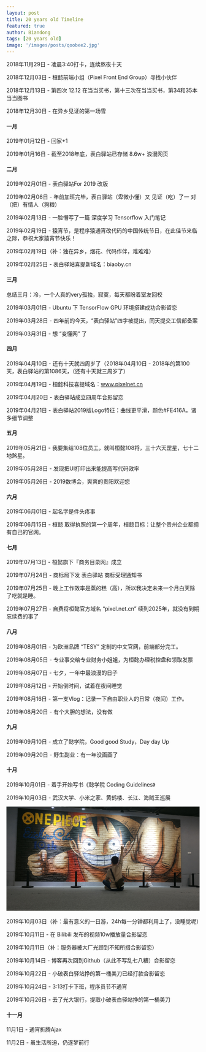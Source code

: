 ```yaml
---
layout: post
title: 20 years old Timeline
featured: true
author: Biandong
tags: [20 years old]
image: '/images/posts/qoobee2.jpg'
---
```


2018年11月29日 - 凌晨3:40打卡，连续熬夜十天

2018年12月03日 - 桓懿前端小组（Pixel Front End Group）寻找小伙伴

2018年12月13日 - 第四次 12.12 在当当买书，第十三次在当当买书，第34和35本当当图书

2018年12月30日 - 在异乡见证的第一场雪

#### 一月

2019年01月12日 - 回家+1

2019年01月16日 - 截至2018年底，表白驿站已存储 8.6w+ 浪漫网页

#### 二月

2019年02月01日 - 表白驿站For 2019 改版

2019年02月06日 - 年前加班完毕，表白驿站（卑微小懂）又 见证（吃）了一 对（把）有情人（狗粮）

2019年02月13日 - 一脸懵写了一篇 深度学习 Tensorflow 入门笔记

2019年02月19日 - 猿宵节，是程序猿通宵改代码的中国传统节日，在此佳节来临之际，恭祝大家猿宵节快乐！

2019年02月19日（补：独在异乡，烟花、代码作伴，难难难）

2019年02月25日 - 表白驿站喜提新域名：biaoby.cn

#### 三月

总结三月：冷，一个人真的very孤独，寂寞，每天都盼着室友回校

2019年03月01日 - Ubuntu 下 TensorFlow GPU 环境搭建成功合影留恋

2019年03月28日 - 四年前的今天，“表白驿站”四字被提出，同天提交工信部备案

2019年03月31日 - 想 “变懂网” 了

#### 四月

2019年04月10日 - 还有十天就四周岁了（2018年04月10日 - 2018年的第100天，表白驿站的第1086天，（还有十天就三周岁了）

2019年04月19日 - 桓懿科技喜提域名：www.pixelnet.cn

2019年04月20日 - 表白驿站成立四周年合影留恋

2019年04月21日 - 表白驿站2019版Logo特征：曲线更平滑，颜色#FE416A，诸多细节调整

#### 五月

2019年05月21日 - 我要集结108位员工，就叫桓懿108将，三十六天罡星，七十二地煞星。

2019年05月28日 - 发现把UI打印出来能提高写代码效率

2019年05月26日 - 2019数博会，爽爽的贵阳欢迎您

#### 六月

2019年06月01日 - 起名字是件头疼事

2019年06月15日 - 桓懿 取得执照的第一个周年，桓懿目标：让整个贵州企业都拥有自己的官网。

#### 七月

2019年07月13日 - 桓懿旗下『商务目录网』成立

2019年07月24日 - 商标局下发 表白驿站 商标受理通知书

2019年07月25日 - 晚上工作效率是蒸的糕（高），所以我决定未来一个月白天除了吃就是睡。

2019年07月27日 - 自费将桓懿官方域名 “pixel.net.cn” 续到2025年，就没有到期忘续费的事了

#### 八月

2019年08月01日 - 为欧洲品牌 “TESY” 定制的中文官网，前端部分完工。

2019年08月05日 - 专业事交给专业财务小姐姐，为桓懿办理税控盘和领取发票

2019年08月07日 - 七夕，一年中最浪漫的日子

2019年08月12日 - 开始倒时间，试着在夜间睡觉

2019年08月16日 - 第一支Vlog：记录一下自由职业人的日常（夜间）工作。

2019年08月20日 - 有个大胆的想法，没有做

#### 九月

2019年09月10日 - 成立了懿学院，Good good Study，Day day Up

2019年09月20日 - 野生副业：有一年没画画了

#### 十月

2019年10月01日 - 着手开始写书《懿学院 Coding Guidelines》

2019年10月03日 - 武汉大学、小米之家、黄鹤楼、长江、海贼王巡展

![IMG_20191003_154017](/images/posts/IMG_20191003_154017.jpg)

2019年10月03日（补：最有意义的一日游，24h每一分钟都利用上了，没睡觉呢）

2019年10月11日 - 在 Bilibili 发布的视频10w播放量合影留恋

2019年10月11日（补：服务器被大厂光顾到不知所措合影留恋）

2019年10月14日 - 博客再次回到Github（从此不写乱七八糟）合影留恋

2019年10月22日 - 小破表白驿站挣的第一桶美刀已经打款合影留恋

2019年10月24日 -  3:13打卡下班，程序员节不通宵

2019年10月26日 - 去了光大银行，提取小破表白驿站挣的第一桶美刀

#### 十一月

11月1日 - 通宵折腾Ajax

11月2日 - 虽生活所迫，仍逐梦前行